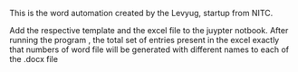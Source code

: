 This is the word automation created by the Levyug, startup from NITC. 

Add the respective template and the excel file to the juypter notbook.
After running the program , the total set of entries present in the excel exactly that numbers of word file will be generated with different names to each of the .docx file 
